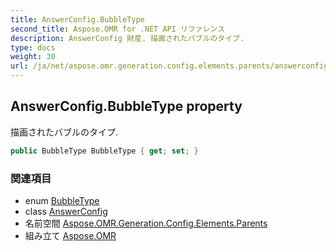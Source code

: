 ```yaml
---
title: AnswerConfig.BubbleType
second_title: Aspose.OMR for .NET API リファレンス
description: AnswerConfig 財産. 描画されたバブルのタイプ.
type: docs
weight: 30
url: /ja/net/aspose.omr.generation.config.elements.parents/answerconfig/bubbletype/
---
```

## AnswerConfig.BubbleType property

描画されたバブルのタイプ.

```csharp
public BubbleType BubbleType { get; set; }
```

### 関連項目

* enum [BubbleType](../../../aspose.omr.generation.config.enums/bubbletype/)
* class [AnswerConfig](../)
* 名前空間 [Aspose.OMR.Generation.Config.Elements.Parents](../../answerconfig/)
* 組み立て [Aspose.OMR](../../../)


